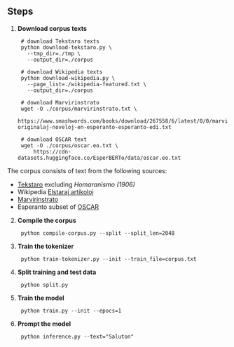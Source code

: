 
## Steps

1. **Download corpus texts**

        # download Tekstaro texts
        python download-tekstaro.py \
          --tmp_dir=./tmp \
          --output_dir=./corpus

        # download Wikipedia texts
        python download-wikipedia.py \
          --page_list=./wikipedia-featured.txt \
          --output_dir=./corpus
        
        # download Marvirinstrato
        wget -O ./corpus/marvirinstrato.txt \
            https://www.smashwords.com/books/download/267558/6/latest/0/0/marvirinstrato-originalaj-noveloj-en-esperanto-esperanto-edi.txt

        # download OSCAR text
        wget -O ./corpus/oscar.eo.txt \
            https://cdn-datasets.huggingface.co/EsperBERTo/data/oscar.eo.txt

  The corpus consists of text from the following sources:

 * [Tekstaro](https://tekstaro.com/elshuti.html) excluding _Homaranismo (1906)_
 * Wikipedia [Elstaraj artikoloj](https://eo.wikipedia.org/wiki/Kategorio:Elstaraj_artikoloj)
 * [Marvirinstrato](https://www.smashwords.com/books/view/267558)
 * Esperanto subset of [OSCAR](https://oscar-project.org/)

2. **Compile the corpus**

        python compile-corpus.py --split --split_len=2048

3. **Train the tokenizer**

        python train-tokenizer.py --init --train_file=corpus.txt

3. **Split training and test data**

        python split.py

4. **Train the model**

        python train.py --init --epocs=1

5. **Prompt the model**

        python inference.py --text="Saluton"

